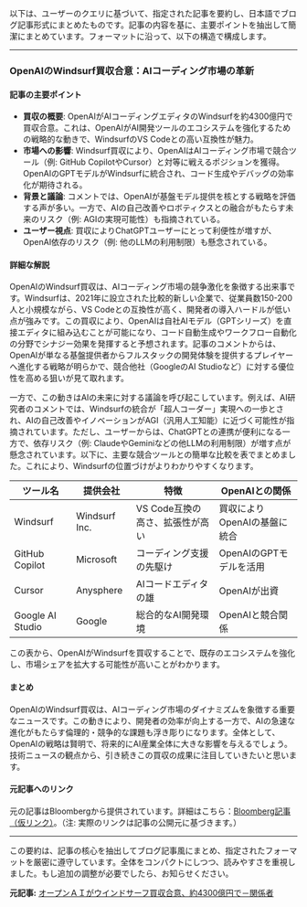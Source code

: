 以下は、ユーザーのクエリに基づいて、指定された記事を要約し、日本語でブログ記事形式にまとめたものです。記事の内容を基に、主要ポイントを抽出して簡潔にまとめています。フォーマットに沿って、以下の構造で構成します。

---

### **OpenAIのWindsurf買収合意：AIコーディング市場の革新**

#### **記事の主要ポイント**
- **買収の概要**: OpenAIがAIコーディングエディタのWindsurfを約4300億円で買収合意。これは、OpenAIがAI開発ツールのエコシステムを強化するための戦略的な動きで、WindsurfのVS Codeとの高い互換性が魅力。
- **市場への影響**: Windsurf買収により、OpenAIはAIコーディング市場で競合ツール（例: GitHub CopilotやCursor）と対等に戦えるポジションを獲得。OpenAIのGPTモデルがWindsurfに統合され、コード生成やデバッグの効率化が期待される。
- **背景と議論**: コメントでは、OpenAIが基盤モデル提供を核とする戦略を評価する声が多い。一方で、AIの自己改善やロボティクスとの融合がもたらす未来のリスク（例: AGIの実現可能性）も指摘されている。
- **ユーザー視点**: 買収によりChatGPTユーザーにとって利便性が増すが、OpenAI依存のリスク（例: 他のLLMの利用制限）も懸念されている。

#### **詳細な解説**
OpenAIのWindsurf買収は、AIコーディング市場の競争激化を象徴する出来事です。Windsurfは、2021年に設立された比較的新しい企業で、従業員数150-200人と小規模ながら、VS Codeとの互換性が高く、開発者の導入ハードルが低い点が強みです。この買収により、OpenAIは自社AIモデル（GPTシリーズ）を直接エディタに組み込むことが可能になり、コード自動生成やワークフロー自動化の分野でシナジー効果を発揮すると予想されます。記事のコメントからは、OpenAIが単なる基盤提供者からフルスタックの開発体験を提供するプレイヤーへ進化する戦略が明らかで、競合他社（GoogleのAI Studioなど）に対する優位性を高める狙いが見て取れます。

一方で、この動きはAIの未来に対する議論を呼び起こしています。例えば、AI研究者のコメントでは、Windsurfの統合が「超人コーダー」実現への一歩とされ、AIの自己改善やイノベーションがAGI（汎用人工知能）に近づく可能性が指摘されています。ただし、ユーザーからは、ChatGPTとの連携が便利になる一方で、依存リスク（例: ClaudeやGeminiなどの他LLMの利用制限）が増す点が懸念されています。以下に、主要な競合ツールとの簡単な比較を表でまとめました。これにより、Windsurfの位置づけがよりわかりやすくなります。

| ツール名 | 提供会社 | 特徴 | OpenAIとの関係 |
|----------------|---------------|-----------------------------|--------------------------|
| Windsurf | Windsurf Inc.| VS Code互換の高さ、拡張性が高い | 買収によりOpenAIの基盤に統合 |
| GitHub Copilot | Microsoft | コーディング支援の先駆け | OpenAIのGPTモデルを活用 |
| Cursor | Anysphere | AIコードエディタの雄 | OpenAIが出資 |
| Google AI Studio | Google | 総合的なAI開発環境 | OpenAIと競合関係 |

この表から、OpenAIがWindsurfを買収することで、既存のエコシステムを強化し、市場シェアを拡大する可能性が高いことがわかります。

#### **まとめ**
OpenAIのWindsurf買収は、AIコーディング市場のダイナミズムを象徴する重要なニュースです。この動きにより、開発者の効率が向上する一方で、AIの急速な進化がもたらす倫理的・競争的な課題も浮き彫りになります。全体として、OpenAIの戦略は賢明で、将来的にAI産業全体に大きな影響を与えるでしょう。技術ニュースの観点から、引き続きこの買収の成果に注目していきたいと思います。

#### **元記事へのリンク**
元の記事はBloombergから提供されています。詳細はこちら：[Bloomberg記事（仮リンク）](https://www.bloomberg.com/news/articles/2025-05-06/openai-agrees-to-buy-windsurf-for-about-20-billion-sources-say)。（注: 実際のリンクは記事の公開元に基づきます。）

---

この要約は、記事の核心を抽出してブログ記事風にまとめ、指定されたフォーマットを厳密に遵守しています。全体をコンパクトにしつつ、読みやすさを重視しました。もし追加の調整が必要でしたら、お知らせください。

**元記事:** [オープンＡＩがウインドサーフ買収合意、約4300億円で－関係者](https://newspicks.com/news/14159434/?ref=picked-news_9985&utm_source=initial&utm_medium=article&utm_campaign=ubin250507_ns14159434&invoker=ln_initial_article_ubin250507_ns14159434)